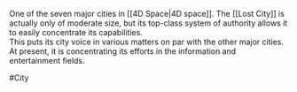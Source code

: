 One of the seven major cities in <span class="political-bodies-places">[[4D Space|4D space]]</span>.
The <span class="political-bodies-places">[[Lost City]]</span> is actually only of moderate size, but its top-class system of authority allows it to easily concentrate its capabilities.  
This puts its city voice in various matters on par with the other major cities.
At present, it is concentrating its efforts in the information and entertainment fields.

#City